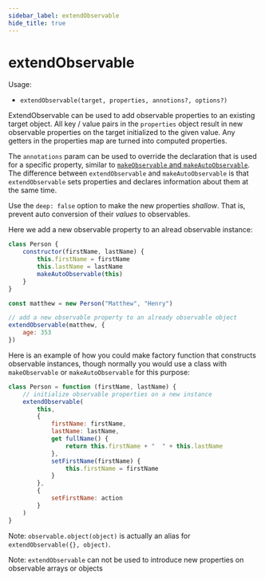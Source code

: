 ```yaml
---
sidebar_label: extendObservable
hide_title: true
---
```


# extendObservable

Usage:

-   `extendObservable(target, properties, annotions?, options?)`

ExtendObservable can be used to add observable properties to an existing target object.
All key / value pairs in the `properties` object result in new observable properties on the target initialized to the given value. Any getters in the properties map are turned into computed properties.

The `annotations` param can be used to override the declaration that is used for a specific property, similar to [`makeObservable` and `makeAutoObservable`](make-observable.md). The difference between `extendObservable` and `makeAutoObservable` is that `extendObservable` sets properties and declares information about them at the same time.

Use the `deep: false` option to make the new properties _shallow_. That is, prevent auto conversion of their _values_ to observables.

Here we add a new observable property to an alread observable instance:

```javascript
class Person {
    constructor(firstName, lastName) {
        this.firstName = firstName
        this.lastName = lastName
        makeAutoObservable(this)
    }
}

const matthew = new Person("Matthew", "Henry")

// add a new observable property to an already observable object
extendObservable(matthew, {
    age: 353
})
```

Here is an example of how you could make factory function that constructs
observable instances, though normally you would use a class with `makeObservable` or `makeAutoObservable` for this purpose:

```javascript
class Person = function (firstName, lastName) {
    // initialize observable properties on a new instance
    extendObservable(
        this,
        {
            firstName: firstName,
            lastName: lastName,
            get fullName() {
                return this.firstName + "  " + this.lastName
            },
            setFirstName(firstName) {
                this.firstName = firstName
            }
        },
        {
            setFirstName: action
        }
    )
}
```

Note: `observable.object(object)` is actually an alias for `extendObservable({}, object)`.

Note: `extendObservable` can not be used to introduce new properties on observable arrays or objects
